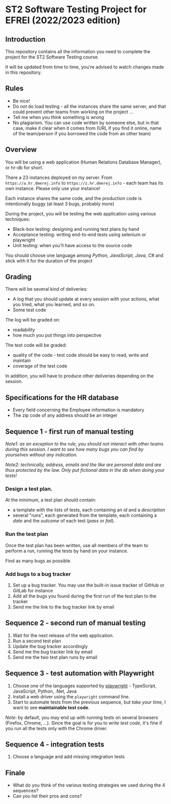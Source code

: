 # ST2 Software Testing Project for EFREI (2022/2023 edition)

## Introduction

This repository contains all the information you need to complete the
project for the ST2 Software Testing course.

It will be updated from time to time, you're advised to watch changes made
in this repository.

## Rules

* Be nice!
* Do *not* do load testing - all the instances share the same server, and that
  could prevent other teams from working on the project ...
* Tell me when you think something is wrong
* No plagiarism. You can use code written by someone else, but in that case, make it clear when it comes from (URL if you find it online, name of the team/person if you borrowed the code from an other team)


## Overview

You will be using a web application (Human Relations Database Manager), or hr-db for short.

There a 23 instances deployed on my server. From `https://a.hr.dmerej.info` to
`https://z.hr.dmerej.info` - each team has its own instance. Please only use your instance!

Each instance shares the same code, and the production code is intentionally buggy (at least 3 bugs, probably more)

During the project, you will be testing the web application using various techniques:

* Black-box testing: designing and running test plans by hand
* Acceptance testing: writing end-to-end tests using selenium or playwright
* Unit testing: when you'll have access to the source code

You should choose one language among *Python, JavaScript, Java, C#* and stick with it for the duration of the project

## Grading

There will be several kind of deliveries:

* A log that you should update at every session with your actions, what you tried, what you learned, and so on.
* Some test code

The log will be graded on:

* readability
* how much you put things into perspective

The test code will be graded:

* quality of the code - test code should be easy to read, write and maintain
* coverage of the test code

In addition, you will have to produce other deliveries depending on the session.

## Specifications for the HR database

* Every field concerning the Employee information is mandatory
* The zip code of any address should be an integer

## Sequence 1 - first run of manual testing

*Note1: as an exception to the rule, you should not interact with other
teams during this session. I want to see how many bugs you can find by
yourselves without any indication.*

*Note2: technically, address, emails and the like are personal data and are thus
protected by the law. Only put *fictional* data in the db when doing your tests!*


### Design a test plan.

At the minimum, a test plan should contain:

* a template with the lists of tests, each containing an *id* and a *description*
* several "runs", each generated from the template, each containing a *date* and the *outcome* of each test (*pass* or *fail*).

### Run the test plan

Once the test plan has been written, use all members of the team to perform a run, running the tests by hand on your instance.

Find as many bugs as possible.

### Add bugs to a bug tracker

1. Set up a bug tracker. You may use the built-in issue tracker of GitHub or GitLab for instance
2. Add all the bugs you found during the first run of the test plan to the tracker
3. Send me the link to the bug tracker link by email

## Sequence 2 - second run of manual testing

1. Wait for the next release of the web application.
2. Run a second test plan
3. Update the bug tracker accordingly
4. Send me the bug tracker link by email
5. Send me the two test plan runs by email

## Sequence 3 - test automation with Playwright

1. Choose one of the languages supported by [playwright](https://playwright.dev/) -
   TypeScript, JavaScript, Python, .Net, Java
1. Install a web driver using the `playwright` command line.
1. Start to automate tests from the previous sequence, but *take your time*, I
   want to see **maintainable test code**.

*Note*: by default, you may end up with running tests on several browsers (Firefox, Chrome, ...). Since the goal is for you to *write test code*, it's fine if you
run all the tests only with the Chrome driver.

## Sequence 4 - integration tests

1. Choose a language and add missing integration tests

## Finale

* What do you think of the various testing strategies we used during the 4 sequences?
* Can you list their pros and cons?
